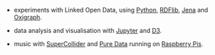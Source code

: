 - experiments with Linked Open Data, using [Python](https://www.python.org/), [RDFlib](https://github.com/RDFLib/rdflib), [Jena](https://jena.apache.org/) and [Oxigraph](https://github.com/oxigraph/oxigraph).

- data analysis and visualisation with [Jupyter](https://github.com/jupyter) and [D3](https://github.com/d3/d3).

- music with [SuperCollider](https://github.com/supercollider/supercollider) and [Pure Data](https://github.com/pure-data/pure-data) running on [Raspberry Pis](https://www.raspberrypi.org/).













